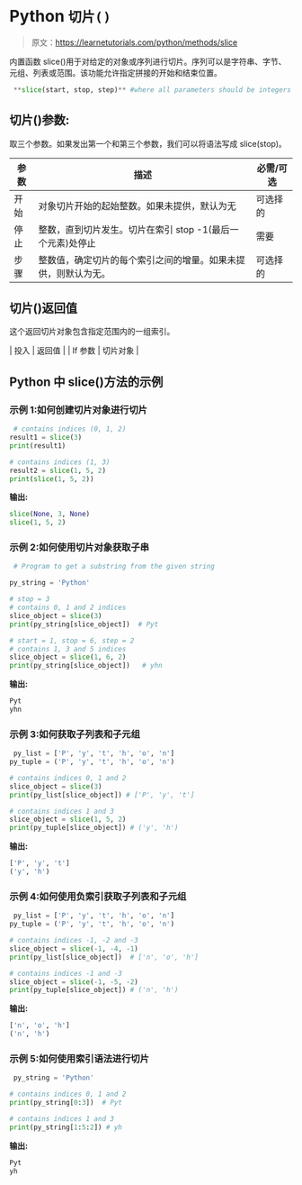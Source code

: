 # Python `切片()`

> 原文：<https://learnetutorials.com/python/methods/slice>

内置函数 slice()用于对给定的对象或序列进行切片。序列可以是字符串、字节、元组、列表或范围。该功能允许指定拼接的开始和结束位置。

```py
 **slice(start, stop, step)** #where all parameters should be integers 

```

## 切片()参数:

取三个参数。如果发出第一个和第三个参数，我们可以将语法写成 slice(stop)。

| 参数 | 描述 | 必需/可选 |
| --- | --- | --- |
| 开始 | 对象切片开始的起始整数。如果未提供，默认为无 | 可选择的 |
| 停止 | 整数，直到切片发生。切片在索引 stop -1(最后一个元素)处停止 | 需要 |
| 步骤 | 整数值，确定切片的每个索引之间的增量。如果未提供，则默认为无。 | 可选择的 |

## 切片()返回值

这个返回切片对象包含指定范围内的一组索引。

| 投入 | 返回值 |
| If 参数 | 切片对象 |

## Python 中 slice()方法的示例

### 示例 1:如何创建切片对象进行切片

```py
 # contains indices (0, 1, 2)
result1 = slice(3)
print(result1)

# contains indices (1, 3)
result2 = slice(1, 5, 2)
print(slice(1, 5, 2)) 

```

**输出:**

```py
slice(None, 3, None)
slice(1, 5, 2)
```

### 示例 2:如何使用切片对象获取子串

```py
 # Program to get a substring from the given string 

py_string = 'Python'

# stop = 3
# contains 0, 1 and 2 indices
slice_object = slice(3) 
print(py_string[slice_object])  # Pyt

# start = 1, stop = 6, step = 2
# contains 1, 3 and 5 indices
slice_object = slice(1, 6, 2)
print(py_string[slice_object])   # yhn 

```

**输出:**

```py
Pyt
yhn 
```

### 示例 3:如何获取子列表和子元组

```py
 py_list = ['P', 'y', 't', 'h', 'o', 'n']
py_tuple = ('P', 'y', 't', 'h', 'o', 'n')

# contains indices 0, 1 and 2
slice_object = slice(3)
print(py_list[slice_object]) # ['P', 'y', 't']

# contains indices 1 and 3
slice_object = slice(1, 5, 2)
print(py_tuple[slice_object]) # ('y', 'h') 

```

**输出:**

```py
['P', 'y', 't']
('y', 'h') 
```

### 示例 4:如何使用负索引获取子列表和子元组

```py
 py_list = ['P', 'y', 't', 'h', 'o', 'n']
py_tuple = ('P', 'y', 't', 'h', 'o', 'n')

# contains indices -1, -2 and -3
slice_object = slice(-1, -4, -1) 
print(py_list[slice_object])  # ['n', 'o', 'h']

# contains indices -1 and -3
slice_object = slice(-1, -5, -2)
print(py_tuple[slice_object]) # ('n', 'h') 

```

**输出:**

```py
['n', 'o', 'h']
('n', 'h') 
```

### 示例 5:如何使用索引语法进行切片

```py
 py_string = 'Python'

# contains indices 0, 1 and 2
print(py_string[0:3])  # Pyt

# contains indices 1 and 3
print(py_string[1:5:2]) # yh 

```

**输出:**

```py
Pyt
yh 
```